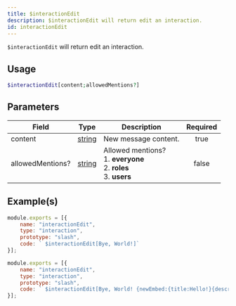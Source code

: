 ```yaml
---
title: $interactionEdit
description: $interactionEdit will return edit an interaction.
id: interactionEdit
---
```


`$interactionEdit` will return edit an interaction.

## Usage

```php
$interactionEdit[content;allowedMentions?]
```

## Parameters

| Field            | Type                                                                                              | Description                                                                      | Required |
| ---------------- | ------------------------------------------------------------------------------------------------- | -------------------------------------------------------------------------------- | :------: |
| content          | [string](https://developer.mozilla.org/en-US/docs/Web/JavaScript/Reference/Global_Objects/String) | New message content.                                                             |   true   |
| allowedMentions? | [string](https://developer.mozilla.org/en-US/docs/Web/JavaScript/Reference/Global_Objects/String) | Allowed mentions? <br /> 1. **everyone** <br /> 2. **roles** <br /> 3. **users** |  false   |

## Example(s)

```javascript
module.exports = [{
    name: "interactionEdit",
    type: "interaction",
    prototype: "slash",
    code: ` $interactionEdit[Bye, World!]`
}];
```

```javascript
module.exports = [{
    name: "interactionEdit",
    type: "interaction",
    prototype: "slash",
    code: ` $interactionEdit[Bye, World! {newEmbed:{title:Hello!}{description:This is an embed!}}]`
}];
```